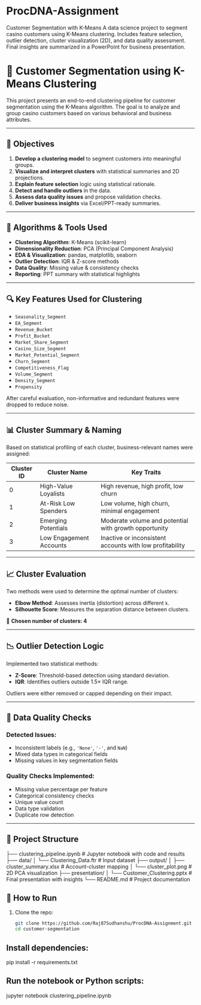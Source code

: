 # ProcDNA-Assignment
Customer Segmentation with K-Means A data science project to segment casino customers using K-Means clustering. Includes feature selection, outlier detection, cluster visualization (2D), and data quality assessment. Final insights are summarized in a PowerPoint for business presentation.

# 🎯 Customer Segmentation using K-Means Clustering

This project presents an end-to-end clustering pipeline for customer segmentation using the K-Means algorithm. The goal is to analyze and group casino customers based on various behavioral and business attributes.

---

## 📌 Objectives

1. **Develop a clustering model** to segment customers into meaningful groups.
2. **Visualize and interpret clusters** with statistical summaries and 2D projections.
3. **Explain feature selection** logic using statistical rationale.
4. **Detect and handle outliers** in the data.
5. **Assess data quality issues** and propose validation checks.
6. **Deliver business insights** via Excel/PPT-ready summaries.

---

## 🧠 Algorithms & Tools Used

- **Clustering Algorithm**: K-Means (scikit-learn)
- **Dimensionality Reduction**: PCA (Principal Component Analysis)
- **EDA & Visualization**: pandas, matplotlib, seaborn
- **Outlier Detection**: IQR & Z-score methods
- **Data Quality**: Missing value & consistency checks
- **Reporting**: PPT summary with statistical highlights

---

## 🔍 Key Features Used for Clustering

- `Seasonality_Segment`
- `EA_Segment`
- `Revenue_Bucket`
- `Profit_Bucket`
- `Market_Share_Segment`
- `Casino_Size_Segment`
- `Market_Potential_Segment`
- `Churn_Segment`
- `Competitiveness_Flag`
- `Volume_Segment`
- `Density_Segment`
- `Propensity`

After careful evaluation, non-informative and redundant features were dropped to reduce noise.

---

## 📊 Cluster Summary & Naming

Based on statistical profiling of each cluster, business-relevant names were assigned:

| Cluster ID | Cluster Name             | Key Traits                                                  |
|------------|--------------------------|-------------------------------------------------------------|
| 0          | High-Value Loyalists     | High revenue, high profit, low churn                        |
| 1          | At-Risk Low Spenders     | Low volume, high churn, minimal engagement                  |
| 2          | Emerging Potentials      | Moderate volume and potential with growth opportunity       |
| 3          | Low Engagement Accounts  | Inactive or inconsistent accounts with low profitability    |

---

## 📈 Cluster Evaluation

Two methods were used to determine the optimal number of clusters:

- **Elbow Method**: Assesses inertia (distortion) across different `k`.
- **Silhouette Score**: Measures the separation distance between clusters.

📌 **Chosen number of clusters: 4**

---

## 📉 Outlier Detection Logic

Implemented two statistical methods:
- **Z-Score**: Threshold-based detection using standard deviation.
- **IQR**: Identifies outliers outside 1.5× IQR range.

Outliers were either removed or capped depending on their impact.

---

## 🧪 Data Quality Checks

### Detected Issues:
- Inconsistent labels (e.g., `'None'`, `'-'`, and `NaN`)
- Mixed data types in categorical fields
- Missing values in key segmentation fields

### Quality Checks Implemented:
- Missing value percentage per feature
- Categorical consistency checks
- Unique value count
- Data type validation
- Duplicate row detection

---

## 📂 Project Structure

├── clustering_pipeline.ipynb # Jupyter notebook with code and results
├── data/
│ └── Clustering_Data.ftr # Input dataset
├── output/
│ ├── cluster_summary.xlsx # Account-cluster mapping
│ └── cluster_plot.png # 2D PCA visualization
├── presentation/
│ └── Customer_Clustering.pptx # Final presentation with insights
└── README.md # Project documentation

## 🚀 How to Run

1. Clone the repo:
   ```bash
   git clone https://github.com/Raj87Sudhanshu/ProcDNA-Assignment.git
   cd customer-segmentation

## Install dependencies:
pip install -r requirements.txt

## Run the notebook or Python scripts:
jupyter notebook clustering_pipeline.ipynb
